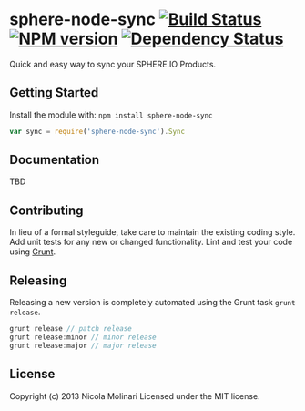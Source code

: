 # sphere-node-sync [![Build Status](https://secure.travis-ci.org/emmenko/sphere-node-sync.png?branch=master)](http://travis-ci.org/emmenko/sphere-node-sync) [![NPM version](https://badge.fury.io/js/sphere-node-sync.png)](http://badge.fury.io/js/sphere-node-sync) [![Dependency Status](https://gemnasium.com/emmenko/sphere-node-sync.png)](https://gemnasium.com/emmenko/sphere-node-sync)

Quick and easy way to sync your SPHERE.IO Products.

## Getting Started
Install the module with: `npm install sphere-node-sync`

```javascript
var sync = require('sphere-node-sync').Sync
```

## Documentation
TBD


## Contributing
In lieu of a formal styleguide, take care to maintain the existing coding style. Add unit tests for any new or changed functionality. Lint and test your code using [Grunt](http://gruntjs.com/).

## Releasing
Releasing a new version is completely automated using the Grunt task `grunt release`.

```javascript
grunt release // patch release
grunt release:minor // minor release
grunt release:major // major release
```

## License
Copyright (c) 2013 Nicola Molinari
Licensed under the MIT license.
